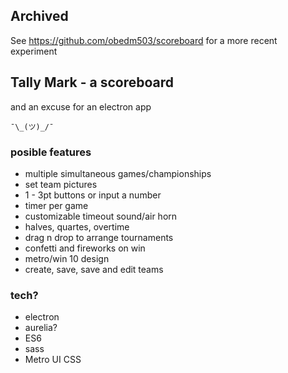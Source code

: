 ## Archived

See https://github.com/obedm503/scoreboard for a more recent experiment

## Tally Mark - a scoreboard

and an excuse for an electron app

```
¯\_(ツ)_/¯
```

### posible features

- multiple simultaneous games/championships
- set team pictures
- 1 - 3pt buttons or input a number
- timer per game
- customizable timeout sound/air horn
- halves, quartes, overtime
- drag n drop to arrange tournaments
- confetti and fireworks on win
- metro/win 10 design
- create, save, save and edit teams

### tech?

- electron
- aurelia?
- ES6
- sass
- Metro UI CSS
